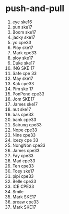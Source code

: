 # push-and-pull

1. eye ske16
2. pun ske17
3. Boom ske17
4. jacky ske17
5. yo cpe33
6. Ploy ske17
7. Mark cpe33
8. ploy ske17
9. Duke ske17
10. ING SKE 17
11. Safe cpe 33
12. May ske17
13. Kak cpe33
14. Pim ske 17
15. PonPond cpe33
16. Jom SKE17
17. James ske17
18. nut ske17
19. bas cpe33
20. bank cpe33
21. Sairung cpe33
22. Nope cpe33
23. Nine cpe33
24. Icezy cpe 33
25. NongNon cpe33
26. James cpe33
27. Fay cpe33
28. Mad cpe33
29. Ten cpe33
30. Toey ske17
31. pipi cpe33
32. Belle cpe33
33. ICE CPE33
34. Smile
34. Mark SKE17
35. preaw cpe33
34. Mark SKE17
